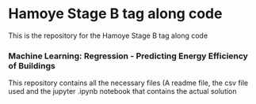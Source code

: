 # Hamoye Stage B tag along code

This is the repository for the Hamoye Stage B tag along code

### Machine Learning: Regression - Predicting Energy Efficiency of Buildings

This repository contains all the necessary files (A readme file, the csv file used and the jupyter .ipynb notebook that contains the actual solution